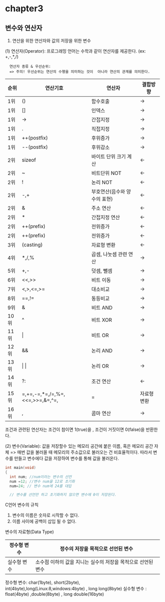 # chapter3
## 변수와 연산자
1. 연산을 위한 연산자와 값의 저장을 위한 변수
   
  (1) 연산자(Operator): 프로그래밍 언어는 수학과 같이 연산자를 제공한다. (ex: +,-,*,/)
      

      연산자 종류 & 우선순위:
      => 주의! 우선순위는 연산의 수행을 의미하는 것이  아니라 연산의 관계를 의미한다.
			
| 순위 | 연산기호 | 연산자 | 결합방향 |
|------|----------|------- |----------|
| 1위  |    ()    | 함수호출|   ->    |
| 1위  |    []    | 인덱스 |    ->    |  
| 1위  |    ->    | 간접지정|    ->    | 
| 1위  |    .    | 직접지정 |    ->    | 
| 1위  |    ++(postfix)    | 후위증가 |    ->    | 
| 1위  |    --(postfix)    | 후위감소 |    ->    | 
| 2위  |    sizeof | 바이트 단위 크기 계산 |    <-    | 
| 2위  |    ~| 비트단위 NOT |    <-    | 
| 2위  |   !| 논리 NOT |    <-    | 
| 2위  |    -,+    | 부호연산(음수와 양수의 표현) |    <-    | 
| 2위  |    &   | 주소 연산 |    <-    | 
| 2위  |    *    | 간접지정 연산 |    <-    | 
| 2위  |    ++(prefix)    | 전위증가 |    <-    | 
| 2위  |    ++(prefix)    | 전위증가 |    <-    | 
| 3위  |    (casting)    | 자료형 변환 |    <-    | 
| 4위  |   *,/,% | 곱셈, 나눗셈 관련 연산  |    ->    | 
| 5위  |    +,-    | 덧셈, 뺄셈 |    ->    | 
| 6위  |   <<,>>| 비트 이동 |    ->    | 
| 7위  |    <,>,<=,>=    | 대소비교 |    ->    | 
| 8위  | ==,!=   | 동등비교 |    ->    | 
| 9위  |   & | 비트 AND |    ->    | 
| 10위  |    ^   | 비트 XOR |    ->    | 
| 11위  |    \|    | 비트 OR |    ->    | 
| 12위  |    &&   | 논리 AND |    ->    | 
| 13위  |   \| \|    | 논리 OR |    ->    | 
| 14위  |    ?:   | 조건 연산 |    <-    | 
| 15위  |    =,+=,-=,*=,/=,%=,<<=,>>=,&=,^=,|=    | 자료형 변환 |    <-    | 
| 16위  |    ,    | 콤마 연산 |    ->    | 

조건과 관련된 연산자는 
조건이 참이면 1(true)을 , 조건이 거짓이면 0(false)을 반환한다.

  (2) 변수(Variable): 값을 저장할수 있는 메모리 공간에 붙은 이름, 혹은 메모리 공간 자체
  => 매번 값을 불러올 때 메모리의 주소값으로 불러오는 건 비효율적이다. 따라서 변수를 만들고 변수에다 
  값을 저장하여 변수를 통해 값을 불러온다.

```c
int main(void)
{
  int num; //num이라는 변수의 선언
  num =12; //변수 num을 12로 초기화
  num=24; // 변수 num에 24를 대입

  // 변수를 선언만 하고 초기화하지 않으면 변수에 0이 저장된다. 
```
C언어 변수의 규칙
  1. 변수의 이름은 숫자로 시작할 수 없다.
  2. 이름 사이에 공백이 삽입 될 수 없다.

변수의 자료형(Data Type)

| 정수형 변수 | 정수의 저장을 목적으로 선언된 변수|
|-------------|-----------------------------------|
| 실수형 변수 | 소수점 이하의 값을 지니는 실수의 저장을 목적으로 선언된 변수|

정수형 변수: char(1byte), short(2byte), int(4byte),long(Linux:8,windows:4byte) , long long(8byte)
실수형 변수 : float(4byte) ,double(8byte) , long double(16byte) 


